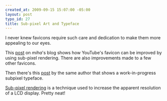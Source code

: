 ```yaml
--- 
created_at: 2009-09-15 15:07:00 -05:00
layout: post
typo_id: 27
title: Sub-pixel Art and Typeface
---
```

<p>I never knew favicons require such care and dedication to make them more appealing to our eyes.</p>
<p>This <a href="http://typophile.com/node/60577">post</a> on <em>miha</em>'s blog shows how YouTube's favicon can be improved by using sub-pixel rendering. There are also improvements made to a few other favicons.</p>
<p>Then there's this <a href="http://typophile.com/node/61920">post</a> by the same author that shows a work-in-progress subpixel typeface.</p>
<p><a href="http://en.wikipedia.org/wiki/Subpixel_rendering">Sub-pixel rendering</a> is a technique used to increase the apparent resolution of a LCD display. Pretty neat!</p>

